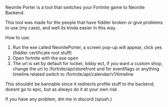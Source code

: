Neonite Porter is a tool that switches your Fortnite game to Neonite Backend.

This tool was made for the people that have fiddler broken or give problems to use (my case), and well its kinda easier in this way.

How to use:

1. Run the exe called NeonitePorter, a screen pop-up will appear, click yes (fiddler certificate root stuff)
2. Open fortnite with the exe open
3. The url is set by default for locker, lobby ect, if you want a custom shop, change the url to /fortnite/api/storefront and for eventflags or anything timeline related switch to /fortnite/api/calendar/v1/timeline


This shouldnt be bannable since it redirects profile stuff to the backend, doesnt go to epic, but as always do it at your own risk

If you have any problem, dm me in discord (spush.)
